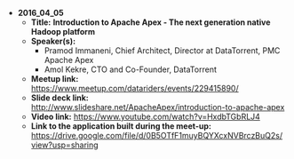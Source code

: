 - **2016_04_05**
  - **Title:**  **Introduction to Apache Apex - The next generation native Hadoop platform**
  - **Speaker(s):**
    - Pramod Immaneni, Chief Architect, Director at DataTorrent, PMC Apache Apex
    - Amol Kekre, CTO and Co-Founder, DataTorrent
  - **Meetup link:**  https://www.meetup.com/datariders/events/229415890/
  - **Slide deck link:**  http://www.slideshare.net/ApacheApex/introduction-to-apache-apex
  - **Video link:**  https://www.youtube.com/watch?v=HxdbTGbRLJ4
  - **Link to the application built during the meet-up:**  https://drive.google.com/file/d/0B5OTfF1muyBQYXcxNVBrczBuQ2s/view?usp=sharing
